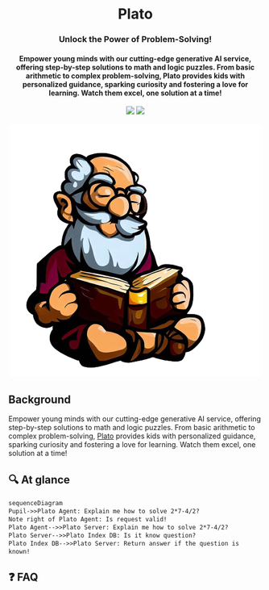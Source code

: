 <div align="center">
<h1 align="center"> Plato </h1> 
<h3>Unlock the Power of Problem-Solving!</br></h3>
<h4 align="center">
Empower young minds with our cutting-edge generative AI service, offering step-by-step solutions to math and logic puzzles. From basic arithmetic to complex problem-solving, Plato provides kids with personalized guidance, sparking curiosity and fostering a love for learning. Watch them excel, one solution at a time! 
</h4>
<img src="https://img.shields.io/badge/Progress-1%25-red"> <img src="https://img.shields.io/badge/Feedback-Welcome-green">
</br>
</br>
<kbd>
<img src="./images/plato_1.png"> 
</kbd>
</div>


## Background
Empower young minds with our cutting-edge generative AI service, offering step-by-step solutions to math and logic puzzles. From basic arithmetic to complex problem-solving, [Plato](https://github.com/dimastatz/plato) provides kids with personalized guidance, sparking curiosity and fostering a love for learning. Watch them excel, one solution at a time! 


## 🔍 At glance
```mermaid
sequenceDiagram
Pupil->>Plato Agent: Explain me how to solve 2*7-4/2?
Note right of Plato Agent: Is request valid!
Plato Agent-->>Plato Server: Explain me how to solve 2*7-4/2?
Plato Server-->>Plato Index DB: Is it know question?
Plato Index DB-->>Plato Server: Return answer if the question is known!
```


## ❓ FAQ



